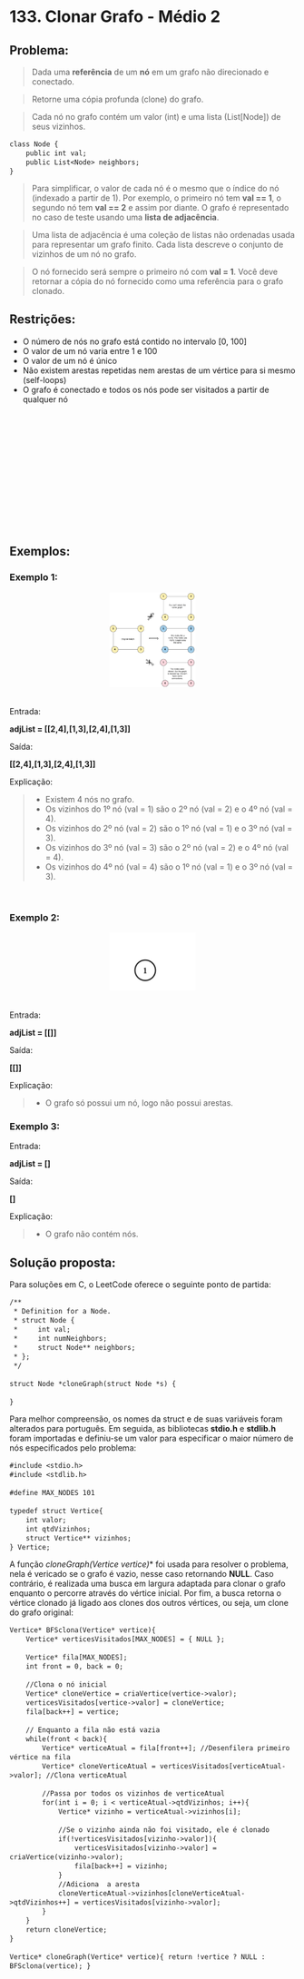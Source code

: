 # 133. Clonar Grafo - Médio 2

## Problema:
> Dada uma **referência** de um **nó** em um grafo não direcionado e conectado.

> Retorne uma cópia profunda (clone) do grafo.

> Cada nó no grafo contém um valor (int) e uma lista (List[Node]) de seus vizinhos.
```
class Node {
    public int val;
    public List<Node> neighbors;
}

```
> Para simplificar, o valor de cada nó é o mesmo que o índice do nó (indexado a partir de 1). Por exemplo, o primeiro nó tem **val == 1**, o segundo nó tem **val == 2** e assim por diante. O grafo é representado no caso de teste usando uma **lista de adjacência**.

> Uma lista de adjacência é uma coleção de listas não ordenadas usada para representar um grafo finito. Cada lista descreve o conjunto de vizinhos de um nó no grafo.

> O nó fornecido será sempre o primeiro nó com **val = 1**. Você deve retornar a cópia do nó fornecido como uma referência para o grafo clonado.

## Restrições:
- O número de nós no grafo está contido no intervalo [0, 100]
- O valor de um nó varia entre 1 e 100
- O valor de um nó é único
- Não existem arestas repetidas nem arestas de um vértice para si mesmo (self-loops)
- O grafo é conectado e todos os nós pode ser visitados a partir de qualquer nó

</br></br></br></br></br></br></br></br></br></br></br></br>

## Exemplos:

### Exemplo 1:

<div style="text-align: center;">
    <img src="../imagens/133graph1.png" alt="grafo1" style="max-width: 30%; height: auto;">
</div>
</br>

Entrada: 

**adjList = [[2,4],[1,3],[2,4],[1,3]]**

Saída:

**[[2,4],[1,3],[2,4],[1,3]]**

Explicação:
> - Existem 4 nós no grafo.
> - Os vizinhos do 1º nó (val = 1) são o 2º nó (val = 2) e o 4º nó (val = 4).
> - Os vizinhos do 2º nó (val = 2) são o 1º nó (val = 1) e o 3º nó (val = 3).
> - Os vizinhos do 3º nó (val = 3) são o 2º nó (val = 2) e o 4º nó (val = 4).
> - Os vizinhos do 4º nó (val = 4) são o 1º nó (val = 1) e o 3º nó (val = 3). 

</br>

### Exemplo 2:

<div style="text-align: center;">
    <img src="../imagens/133graph2.png" alt="grafo2" style="max-width: 30%; height: auto;">
</div>
</br>

Entrada: 

**adjList = [[]]**

Saída:

**[[]]**

Explicação:
> - O grafo só possui um nó, logo não possui arestas.

### Exemplo 3:

Entrada: 

**adjList = []**

Saída:

**[]**

Explicação:
> - O grafo não contém nós.

## Solução proposta:

Para soluções em C, o LeetCode oferece o seguinte ponto de partida:

```
/**
 * Definition for a Node.
 * struct Node {
 *     int val;
 *     int numNeighbors;
 *     struct Node** neighbors;
 * };
 */

struct Node *cloneGraph(struct Node *s) {
	
}
```

Para melhor compreensão, os nomes da struct e de suas variáveis foram alterados para português. Em seguida, as bibliotecas **stdio.h** e **stdlib.h** foram importadas e definiu-se um valor para especificar o maior número de nós especificados pelo problema:

```
#include <stdio.h>
#include <stdlib.h>

#define MAX_NODES 101

typedef struct Vertice{
    int valor;
    int qtdVizinhos;
    struct Vertice** vizinhos;
} Vertice;
```

A função **cloneGraph(Vertice* vertice)** foi usada para resolver o problema, nela é vericado se o grafo é vazio, nesse caso retornando **NULL**. Caso contrário, é realizada uma busca em largura adaptada para clonar o grafo enquanto o percorre através do vértice inicial. Por fim, a busca retorna o vértice clonado já ligado aos clones dos outros vértices, ou seja, um clone do grafo original:

```
Vertice* BFSclona(Vertice* vertice){
    Vertice* verticesVisitados[MAX_NODES] = { NULL };
    
    Vertice* fila[MAX_NODES];
    int front = 0, back = 0;

    //Clona o nó inicial
    Vertice* cloneVertice = criaVertice(vertice->valor);
    verticesVisitados[vertice->valor] = cloneVertice;
    fila[back++] = vertice;

    // Enquanto a fila não está vazia
    while(front < back){
        Vertice* verticeAtual = fila[front++]; //Desenfilera primeiro vértice na fila
        Vertice* cloneVerticeAtual = verticesVisitados[verticeAtual->valor]; //Clona verticeAtual

        //Passa por todos os vizinhos de verticeAtual
        for(int i = 0; i < verticeAtual->qtdVizinhos; i++){
            Vertice* vizinho = verticeAtual->vizinhos[i];

            //Se o vizinho ainda não foi visitado, ele é clonado
            if(!verticesVisitados[vizinho->valor]){
                verticesVisitados[vizinho->valor] = criaVertice(vizinho->valor);
                fila[back++] = vizinho;
            }
            //Adiciona  a aresta
            cloneVerticeAtual->vizinhos[cloneVerticeAtual->qtdVizinhos++] = verticesVisitados[vizinho->valor];
        }
    }
    return cloneVertice;
}

Vertice* cloneGraph(Vertice* vertice){ return !vertice ? NULL : BFSclona(vertice); }
```